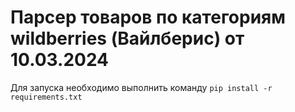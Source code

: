 # Парсер товаров по категориям wildberries (Вайлберис) от 10.03.2024

Для запуска необходимо выполнить команду ```pip install -r requirements.txt```
